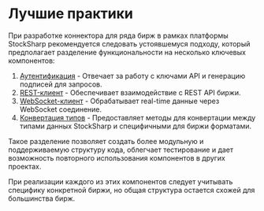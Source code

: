 # Лучшие практики

При разработке коннектора для ряда бирж в рамках платформы StockSharp рекомендуется следовать устоявшемуся подходу, который предполагает разделение функциональности на несколько ключевых компонентов:

1. [Аутентификация](authentication.md) - Отвечает за работу с ключами API и генерацию подписей для запросов.
2. [REST-клиент](rest_client.md) - Обеспечивает взаимодействие с REST API биржи.
3. [WebSocket-клиент](websocket_client.md) - Обрабатывает real-time данные через WebSocket соединение.
4. [Конвертация типов](type_conversion.md) - Предоставляет методы для конвертации между типами данных StockSharp и специфичными для биржи форматами.

Такое разделение позволяет создать более модульную и поддерживаемую структуру кода, облегчает тестирование и дает возможность повторного использования компонентов в других проектах.

При реализации каждого из этих компонентов следует учитывать специфику конкретной биржи, но общая структура остается схожей для большинства бирж.